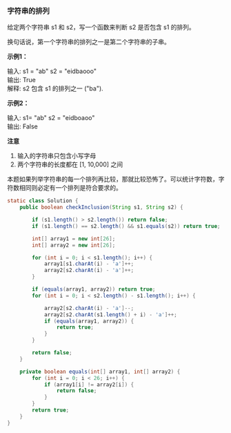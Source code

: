 ### 字符串的排列
给定两个字符串 s1 和 s2，写一个函数来判断 s2 是否包含 s1 的排列。

换句话说，第一个字符串的排列之一是第二个字符串的子串。

**示例1：**

输入: s1 = "ab" s2 = "eidbaooo"\
输出: True\
解释: s2 包含 s1 的排列之一 ("ba").

**示例2：**

输入: s1= "ab" s2 = "eidboaoo"\
输出: False

**注意**

1. 输入的字符串只包含小写字母
2. 两个字符串的长度都在 [1, 10,000] 之间

本题如果列举字符串的每一个排列再比较，那就比较恐怖了。可以统计字符数，字符数相同则必定有一个排列是符合要求的。

```java
static class Solution {
    public boolean checkInclusion(String s1, String s2) {

        if (s1.length() > s2.length()) return false;
        if (s1.length() == s2.length() && s1.equals(s2)) return true;

        int[] array1 = new int[26];
        int[] array2 = new int[26];

        for (int i = 0; i < s1.length(); i++) {
            array1[s1.charAt(i) - 'a']++;
            array2[s2.charAt(i) - 'a']++;
        }

        if (equals(array1, array2)) return true;
        for (int i = 0; i < s2.length() - s1.length(); i++) {

            array2[s2.charAt(i) - 'a']--;
            array2[s2.charAt(s1.length() + i) - 'a']++;
            if (equals(array1, array2)) {
                return true;
            }
        }

        return false;
    }

    private boolean equals(int[] array1, int[] array2) {
        for (int i = 0; i < 26; i++) {
            if (array1[i] != array2[i]) {
                return false;
            }
        }
        return true;
    }
}
```